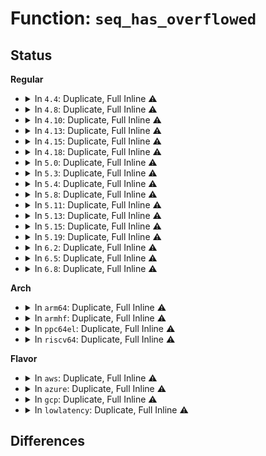 # Function: <code>seq_has_overflowed</code>

## Status
<b>Regular</b>
<ul>
<li>
<details>
<summary>In <code>4.4</code>: Duplicate, Full Inline ⚠️</summary>

**Collision:** Static Duplication

**Inline:** Full

**Transformation:** False

**Instances:**

```
In fs/seq_file.c (0)
Location: include/linux/seq_file.h:55
Inline: True
```
```
In fs/notify/fdinfo.c (0)
Location: include/linux/seq_file.h:55
Inline: True
```
```
In fs/eventpoll.c (0)
Location: include/linux/seq_file.h:55
Inline: True
```
```
In fs/proc/fd.c (0)
Location: include/linux/seq_file.h:55
Inline: True
```
```
In fs/debugfs/file.c (0)
Location: include/linux/seq_file.h:55
Inline: True
```
```
In net/netfilter/nf_log.c (0)
Location: include/linux/seq_file.h:55
Inline: True
```
</details>
</li>
<li>
<details>
<summary>In <code>4.8</code>: Duplicate, Full Inline ⚠️</summary>

**Collision:** Static Duplication

**Inline:** Full

**Transformation:** False

**Instances:**

```
In fs/seq_file.c (0)
Location: include/linux/seq_file.h:50
Inline: True
```
```
In fs/notify/fdinfo.c (0)
Location: include/linux/seq_file.h:50
Inline: True
```
```
In fs/eventpoll.c (0)
Location: include/linux/seq_file.h:50
Inline: True
```
```
In fs/proc/fd.c (0)
Location: include/linux/seq_file.h:50
Inline: True
```
```
In fs/debugfs/file.c (0)
Location: include/linux/seq_file.h:50
Inline: True
```
```
In net/netfilter/nf_log.c (0)
Location: include/linux/seq_file.h:50
Inline: True
```
</details>
</li>
<li>
<details>
<summary>In <code>4.10</code>: Duplicate, Full Inline ⚠️</summary>

**Collision:** Static Duplication

**Inline:** Full

**Transformation:** False

**Instances:**

```
In fs/seq_file.c (0)
Location: include/linux/seq_file.h:50
Inline: True
```
```
In fs/notify/fdinfo.c (0)
Location: include/linux/seq_file.h:50
Inline: True
```
```
In fs/eventpoll.c (0)
Location: include/linux/seq_file.h:50
Inline: True
```
```
In fs/proc/fd.c (0)
Location: include/linux/seq_file.h:50
Inline: True
```
```
In fs/debugfs/file.c (0)
Location: include/linux/seq_file.h:50
Inline: True
```
```
In net/netfilter/nf_log.c (0)
Location: include/linux/seq_file.h:50
Inline: True
```
</details>
</li>
<li>
<details>
<summary>In <code>4.13</code>: Duplicate, Full Inline ⚠️</summary>

**Collision:** Static Duplication

**Inline:** Full

**Transformation:** False

**Instances:**

```
In fs/seq_file.c (0)
Location: include/linux/seq_file.h:50
Inline: True
```
```
In fs/notify/fdinfo.c (0)
Location: include/linux/seq_file.h:50
Inline: True
```
```
In fs/eventpoll.c (0)
Location: include/linux/seq_file.h:50
Inline: True
```
```
In fs/proc/fd.c (0)
Location: include/linux/seq_file.h:50
Inline: True
```
```
In fs/debugfs/file.c (0)
Location: include/linux/seq_file.h:50
Inline: True
```
```
In net/netfilter/nf_log.c (0)
Location: include/linux/seq_file.h:50
Inline: True
```
</details>
</li>
<li>
<details>
<summary>In <code>4.15</code>: Duplicate, Full Inline ⚠️</summary>

**Collision:** Static Duplication

**Inline:** Full

**Transformation:** False

**Instances:**

```
In fs/seq_file.c (0)
Location: include/linux/seq_file.h:51
Inline: True
```
```
In fs/notify/fdinfo.c (0)
Location: include/linux/seq_file.h:51
Inline: True
```
```
In fs/eventpoll.c (0)
Location: include/linux/seq_file.h:51
Inline: True
```
```
In fs/proc/fd.c (0)
Location: include/linux/seq_file.h:51
Inline: True
```
```
In fs/debugfs/file.c (0)
Location: include/linux/seq_file.h:51
Inline: True
```
```
In net/netfilter/nf_log.c (0)
Location: include/linux/seq_file.h:51
Inline: True
```
</details>
</li>
<li>
<details>
<summary>In <code>4.18</code>: Duplicate, Full Inline ⚠️</summary>

**Collision:** Static Duplication

**Inline:** Full

**Transformation:** False

**Instances:**

```
In fs/seq_file.c (0)
Location: include/linux/seq_file.h:51
Inline: True
```
```
In fs/notify/fdinfo.c (0)
Location: include/linux/seq_file.h:51
Inline: True
```
```
In fs/eventpoll.c (0)
Location: include/linux/seq_file.h:51
Inline: True
```
```
In fs/proc/fd.c (0)
Location: include/linux/seq_file.h:51
Inline: True
```
```
In fs/debugfs/file.c (0)
Location: include/linux/seq_file.h:51
Inline: True
```
```
In net/netfilter/nf_log.c (0)
Location: include/linux/seq_file.h:51
Inline: True
```
</details>
</li>
<li>
<details>
<summary>In <code>5.0</code>: Duplicate, Full Inline ⚠️</summary>

**Collision:** Static Duplication

**Inline:** Full

**Transformation:** False

**Instances:**

```
In fs/seq_file.c (0)
Location: include/linux/seq_file.h:51
Inline: True
```
```
In fs/notify/fdinfo.c (0)
Location: include/linux/seq_file.h:51
Inline: True
```
```
In fs/eventpoll.c (0)
Location: include/linux/seq_file.h:51
Inline: True
```
```
In fs/proc/fd.c (0)
Location: include/linux/seq_file.h:51
Inline: True
```
```
In fs/debugfs/file.c (0)
Location: include/linux/seq_file.h:51
Inline: True
```
```
In net/netfilter/nf_log.c (0)
Location: include/linux/seq_file.h:51
Inline: True
```
</details>
</li>
<li>
<details>
<summary>In <code>5.3</code>: Duplicate, Full Inline ⚠️</summary>

**Collision:** Static Duplication

**Inline:** Full

**Transformation:** False

**Instances:**

```
In fs/seq_file.c (0)
Location: include/linux/seq_file.h:51
Inline: True
```
```
In fs/notify/fdinfo.c (0)
Location: include/linux/seq_file.h:51
Inline: True
```
```
In fs/eventpoll.c (0)
Location: include/linux/seq_file.h:51
Inline: True
```
```
In fs/proc/fd.c (0)
Location: include/linux/seq_file.h:51
Inline: True
```
```
In fs/debugfs/file.c (0)
Location: include/linux/seq_file.h:51
Inline: True
```
```
In net/netfilter/nf_log.c (0)
Location: include/linux/seq_file.h:51
Inline: True
```
</details>
</li>
<li>
<details>
<summary>In <code>5.4</code>: Duplicate, Full Inline ⚠️</summary>

**Collision:** Static Duplication

**Inline:** Full

**Transformation:** False

**Instances:**

```
In fs/seq_file.c (0)
Location: include/linux/seq_file.h:51
Inline: True
```
```
In fs/notify/fdinfo.c (0)
Location: include/linux/seq_file.h:51
Inline: True
```
```
In fs/eventpoll.c (0)
Location: include/linux/seq_file.h:51
Inline: True
```
```
In fs/proc/fd.c (0)
Location: include/linux/seq_file.h:51
Inline: True
```
```
In fs/debugfs/file.c (0)
Location: include/linux/seq_file.h:51
Inline: True
```
```
In net/netfilter/nf_log.c (0)
Location: include/linux/seq_file.h:51
Inline: True
```
</details>
</li>
<li>
<details>
<summary>In <code>5.8</code>: Duplicate, Full Inline ⚠️</summary>

**Collision:** Static Duplication

**Inline:** Full

**Transformation:** False

**Instances:**

```
In kernel/trace/bpf_trace.c (ffffffff811e8fc1)
Location: include/linux/seq_file.h:50
Inline: True
Inline callers:
  - kernel/trace/bpf_trace.c:bpf_seq_printf
```
```
In kernel/bpf/bpf_iter.c (ffffffff812159b9)
Location: include/linux/seq_file.h:50
Inline: True
Inline callers:
  - kernel/bpf/bpf_iter.c:bpf_seq_read
  - kernel/bpf/bpf_iter.c:bpf_seq_read
  - kernel/bpf/bpf_iter.c:bpf_seq_read
```
```
In fs/seq_file.c (ffffffff813420ce)
Location: include/linux/seq_file.h:50
Inline: True
Inline callers:
  - fs/seq_file.c:seq_hex_dump
  - fs/seq_file.c:seq_read
```
```
In fs/notify/fdinfo.c (ffffffff813685a5)
Location: include/linux/seq_file.h:50
Inline: True
Inline callers:
  - fs/notify/fdinfo.c:fanotify_show_fdinfo
  - fs/notify/fdinfo.c:inotify_show_fdinfo
```
```
In fs/eventpoll.c (ffffffff8136c9f1)
Location: include/linux/seq_file.h:50
Inline: True
Inline callers:
  - fs/eventpoll.c:ep_show_fdinfo
```
```
In fs/proc/fd.c (ffffffff813c3ae4)
Location: include/linux/seq_file.h:50
Inline: True
Inline callers:
  - fs/proc/fd.c:seq_show
```
```
In fs/debugfs/file.c (ffffffff81482a70)
Location: include/linux/seq_file.h:50
Inline: True
Inline callers:
  - fs/debugfs/file.c:debugfs_show_regset32
```
```
In net/netfilter/nf_log.c (ffffffff81a8e7c0)
Location: include/linux/seq_file.h:50
Inline: True
Inline callers:
  - net/netfilter/nf_log.c:seq_show
  - net/netfilter/nf_log.c:seq_show
  - net/netfilter/nf_log.c:seq_show
```
</details>
</li>
<li>
<details>
<summary>In <code>5.11</code>: Duplicate, Full Inline ⚠️</summary>

**Collision:** Static Duplication

**Inline:** Full

**Transformation:** False

**Instances:**

```
In kernel/trace/bpf_trace.c (ffffffff811e63a2)
Location: include/linux/seq_file.h:50
Inline: True
Inline callers:
  - kernel/trace/bpf_trace.c:bpf_seq_printf
```
```
In kernel/bpf/bpf_iter.c (ffffffff812177db)
Location: include/linux/seq_file.h:50
Inline: True
Inline callers:
  - kernel/bpf/bpf_iter.c:bpf_seq_read
  - kernel/bpf/bpf_iter.c:bpf_seq_read
  - kernel/bpf/bpf_iter.c:bpf_seq_read
```
```
In fs/seq_file.c (ffffffff8134e78e)
Location: include/linux/seq_file.h:50
Inline: True
Inline callers:
  - fs/seq_file.c:seq_hex_dump
  - fs/seq_file.c:seq_read_iter
  - fs/seq_file.c:seq_read_iter
```
```
In fs/notify/fdinfo.c (ffffffff813758d5)
Location: include/linux/seq_file.h:50
Inline: True
Inline callers:
  - fs/notify/fdinfo.c:fanotify_show_fdinfo
  - fs/notify/fdinfo.c:inotify_show_fdinfo
```
```
In fs/eventpoll.c (ffffffff8137a3c1)
Location: include/linux/seq_file.h:50
Inline: True
Inline callers:
  - fs/eventpoll.c:ep_show_fdinfo
```
```
In fs/proc/fd.c (ffffffff813d5c8a)
Location: include/linux/seq_file.h:50
Inline: True
Inline callers:
  - fs/proc/fd.c:seq_show
```
```
In fs/debugfs/file.c (ffffffff814a0100)
Location: include/linux/seq_file.h:50
Inline: True
Inline callers:
  - fs/debugfs/file.c:debugfs_show_regset32
```
```
In net/netfilter/nf_log.c (ffffffff81a98830)
Location: include/linux/seq_file.h:50
Inline: True
Inline callers:
  - net/netfilter/nf_log.c:seq_show
  - net/netfilter/nf_log.c:seq_show
  - net/netfilter/nf_log.c:seq_show
```
</details>
</li>
<li>
<details>
<summary>In <code>5.13</code>: Duplicate, Full Inline ⚠️</summary>

**Collision:** Static Duplication

**Inline:** Full

**Transformation:** False

**Instances:**

```
In kernel/trace/bpf_trace.c (ffffffff811e78e3)
Location: include/linux/seq_file.h:50
Inline: True
Inline callers:
  - kernel/trace/bpf_trace.c:bpf_seq_printf
```
```
In kernel/bpf/bpf_iter.c (ffffffff8121ac4b)
Location: include/linux/seq_file.h:50
Inline: True
Inline callers:
  - kernel/bpf/bpf_iter.c:bpf_seq_read
  - kernel/bpf/bpf_iter.c:bpf_seq_read
  - kernel/bpf/bpf_iter.c:bpf_seq_read
```
```
In fs/seq_file.c (ffffffff81354aee)
Location: include/linux/seq_file.h:50
Inline: True
Inline callers:
  - fs/seq_file.c:seq_hex_dump
  - fs/seq_file.c:seq_read_iter
  - fs/seq_file.c:seq_read_iter
```
```
In fs/notify/fdinfo.c (ffffffff8137c26b)
Location: include/linux/seq_file.h:50
Inline: True
Inline callers:
  - fs/notify/fdinfo.c:fanotify_show_fdinfo
  - fs/notify/fdinfo.c:inotify_show_fdinfo
```
```
In fs/eventpoll.c (ffffffff81381031)
Location: include/linux/seq_file.h:50
Inline: True
Inline callers:
  - fs/eventpoll.c:ep_show_fdinfo
```
```
In fs/proc/fd.c (ffffffff813dcc9e)
Location: include/linux/seq_file.h:50
Inline: True
Inline callers:
  - fs/proc/fd.c:seq_show
```
```
In fs/debugfs/file.c (ffffffff814a61d0)
Location: include/linux/seq_file.h:50
Inline: True
Inline callers:
  - fs/debugfs/file.c:debugfs_show_regset32
```
```
In net/netfilter/nf_log.c (ffffffff81a83b70)
Location: include/linux/seq_file.h:50
Inline: True
Inline callers:
  - net/netfilter/nf_log.c:seq_show
  - net/netfilter/nf_log.c:seq_show
  - net/netfilter/nf_log.c:seq_show
```
</details>
</li>
<li>
<details>
<summary>In <code>5.15</code>: Duplicate, Full Inline ⚠️</summary>

**Collision:** Static Duplication

**Inline:** Full

**Transformation:** False

**Instances:**

```
In kernel/trace/bpf_trace.c (ffffffff81218563)
Location: include/linux/seq_file.h:50
Inline: True
Inline callers:
  - kernel/trace/bpf_trace.c:bpf_seq_printf
```
```
In kernel/bpf/bpf_iter.c (ffffffff81251a4b)
Location: include/linux/seq_file.h:50
Inline: True
Inline callers:
  - kernel/bpf/bpf_iter.c:bpf_seq_read
  - kernel/bpf/bpf_iter.c:bpf_seq_read
  - kernel/bpf/bpf_iter.c:bpf_seq_read
```
```
In fs/seq_file.c (ffffffff813a2efe)
Location: include/linux/seq_file.h:50
Inline: True
Inline callers:
  - fs/seq_file.c:seq_hex_dump
  - fs/seq_file.c:seq_read_iter
  - fs/seq_file.c:seq_read_iter
```
```
In fs/notify/fdinfo.c (ffffffff813c90bb)
Location: include/linux/seq_file.h:50
Inline: True
Inline callers:
  - fs/notify/fdinfo.c:fanotify_show_fdinfo
  - fs/notify/fdinfo.c:inotify_show_fdinfo
```
```
In fs/eventpoll.c (ffffffff813ce271)
Location: include/linux/seq_file.h:50
Inline: True
Inline callers:
  - fs/eventpoll.c:ep_show_fdinfo
```
```
In fs/proc/fd.c (ffffffff8142e386)
Location: include/linux/seq_file.h:50
Inline: True
Inline callers:
  - fs/proc/fd.c:seq_show
```
```
In fs/debugfs/file.c (ffffffff814fe920)
Location: include/linux/seq_file.h:50
Inline: True
Inline callers:
  - fs/debugfs/file.c:debugfs_show_regset32
```
```
In net/netfilter/nf_log.c (ffffffff81b3d943)
Location: include/linux/seq_file.h:50
Inline: True
Inline callers:
  - net/netfilter/nf_log.c:seq_show
  - net/netfilter/nf_log.c:seq_show
  - net/netfilter/nf_log.c:seq_show
```
</details>
</li>
<li>
<details>
<summary>In <code>5.19</code>: Duplicate, Full Inline ⚠️</summary>

**Collision:** Static Duplication

**Inline:** Full

**Transformation:** False

**Instances:**

```
In kernel/trace/bpf_trace.c (ffffffff81256862)
Location: include/linux/seq_file.h:51
Inline: True
Inline callers:
  - kernel/trace/bpf_trace.c:bpf_seq_printf
```
```
In kernel/bpf/bpf_iter.c (ffffffff8129970e)
Location: include/linux/seq_file.h:51
Inline: True
Inline callers:
  - kernel/bpf/bpf_iter.c:bpf_seq_read
  - kernel/bpf/bpf_iter.c:bpf_seq_read
  - kernel/bpf/bpf_iter.c:bpf_seq_read
```
```
In fs/seq_file.c (ffffffff81426c5f)
Location: include/linux/seq_file.h:51
Inline: True
Inline callers:
  - fs/seq_file.c:seq_hex_dump
  - fs/seq_file.c:seq_read_iter
  - fs/seq_file.c:seq_read_iter
```
```
In fs/notify/fdinfo.c (ffffffff81450873)
Location: include/linux/seq_file.h:51
Inline: True
```
```
In fs/eventpoll.c (ffffffff8145719b)
Location: include/linux/seq_file.h:51
Inline: True
Inline callers:
  - fs/eventpoll.c:ep_show_fdinfo
```
```
In fs/proc/fd.c (ffffffff814a7aad)
Location: include/linux/seq_file.h:51
Inline: True
Inline callers:
  - fs/proc/fd.c:seq_show
```
```
In fs/debugfs/file.c (ffffffff8158f660)
Location: include/linux/seq_file.h:51
Inline: True
Inline callers:
  - fs/debugfs/file.c:debugfs_show_regset32
```
```
In net/netfilter/nf_log.c (ffffffff81cc9f51)
Location: include/linux/seq_file.h:51
Inline: True
Inline callers:
  - net/netfilter/nf_log.c:seq_show
  - net/netfilter/nf_log.c:seq_show
  - net/netfilter/nf_log.c:seq_show
```
</details>
</li>
<li>
<details>
<summary>In <code>6.2</code>: Duplicate, Full Inline ⚠️</summary>

**Collision:** Static Duplication

**Inline:** Full

**Transformation:** False

**Instances:**

```
In kernel/trace/bpf_trace.c (ffffffff812a5c42)
Location: include/linux/seq_file.h:51
Inline: True
Inline callers:
  - kernel/trace/bpf_trace.c:bpf_seq_printf
```
```
In kernel/bpf/bpf_iter.c (ffffffff812f54ef)
Location: include/linux/seq_file.h:51
Inline: True
Inline callers:
  - kernel/bpf/bpf_iter.c:bpf_seq_read
  - kernel/bpf/bpf_iter.c:bpf_seq_read
  - kernel/bpf/bpf_iter.c:bpf_seq_read
```
```
In fs/seq_file.c (ffffffff814b36ff)
Location: include/linux/seq_file.h:51
Inline: True
Inline callers:
  - fs/seq_file.c:seq_hex_dump
  - fs/seq_file.c:seq_read_iter
  - fs/seq_file.c:seq_read_iter
```
```
In fs/notify/fdinfo.c (ffffffff814df0e3)
Location: include/linux/seq_file.h:51
Inline: True
```
```
In fs/eventpoll.c (ffffffff814e63cb)
Location: include/linux/seq_file.h:51
Inline: True
Inline callers:
  - fs/eventpoll.c:ep_show_fdinfo
```
```
In fs/proc/fd.c (ffffffff8153d4ad)
Location: include/linux/seq_file.h:51
Inline: True
Inline callers:
  - fs/proc/fd.c:seq_show
```
```
In fs/debugfs/file.c (ffffffff816368b0)
Location: include/linux/seq_file.h:51
Inline: True
Inline callers:
  - fs/debugfs/file.c:debugfs_regset32_show
```
```
In net/netfilter/nf_log.c (ffffffff81e89bc1)
Location: include/linux/seq_file.h:51
Inline: True
Inline callers:
  - net/netfilter/nf_log.c:seq_show
  - net/netfilter/nf_log.c:seq_show
  - net/netfilter/nf_log.c:seq_show
```
</details>
</li>
<li>
<details>
<summary>In <code>6.5</code>: Duplicate, Full Inline ⚠️</summary>

**Collision:** Static Duplication

**Inline:** Full

**Transformation:** False

**Instances:**

```
In kernel/trace/bpf_trace.c (ffffffff812c810c)
Location: include/linux/seq_file.h:51
Inline: True
Inline callers:
  - kernel/trace/bpf_trace.c:bpf_seq_printf
```
```
In kernel/bpf/bpf_iter.c (ffffffff8132328f)
Location: include/linux/seq_file.h:51
Inline: True
Inline callers:
  - kernel/bpf/bpf_iter.c:bpf_seq_read
  - kernel/bpf/bpf_iter.c:bpf_seq_read
  - kernel/bpf/bpf_iter.c:bpf_seq_read
```
```
In fs/seq_file.c (ffffffff814e876c)
Location: include/linux/seq_file.h:51
Inline: True
Inline callers:
  - fs/seq_file.c:seq_hex_dump
  - fs/seq_file.c:seq_read_iter
  - fs/seq_file.c:seq_read_iter
```
```
In fs/notify/fdinfo.c (ffffffff81515963)
Location: include/linux/seq_file.h:51
Inline: True
```
```
In fs/eventpoll.c (ffffffff8151cf2e)
Location: include/linux/seq_file.h:51
Inline: True
Inline callers:
  - fs/eventpoll.c:ep_show_fdinfo
```
```
In fs/proc/fd.c (ffffffff81575795)
Location: include/linux/seq_file.h:51
Inline: True
Inline callers:
  - fs/proc/fd.c:seq_show
```
```
In fs/debugfs/file.c (ffffffff8166ec90)
Location: include/linux/seq_file.h:51
Inline: True
Inline callers:
  - fs/debugfs/file.c:debugfs_regset32_show
```
```
In net/netfilter/nf_log.c (ffffffff81ee7bc1)
Location: include/linux/seq_file.h:51
Inline: True
Inline callers:
  - net/netfilter/nf_log.c:seq_show
  - net/netfilter/nf_log.c:seq_show
  - net/netfilter/nf_log.c:seq_show
```
</details>
</li>
<li>
<details>
<summary>In <code>6.8</code>: Duplicate, Full Inline ⚠️</summary>

**Collision:** Static Duplication

**Inline:** Full

**Transformation:** False

**Instances:**

```
In kernel/trace/bpf_trace.c (ffffffff812e4b9c)
Location: include/linux/seq_file.h:51
Inline: True
Inline callers:
  - kernel/trace/bpf_trace.c:bpf_seq_printf
```
```
In kernel/bpf/bpf_iter.c (ffffffff813471bf)
Location: include/linux/seq_file.h:51
Inline: True
Inline callers:
  - kernel/bpf/bpf_iter.c:bpf_seq_read
  - kernel/bpf/bpf_iter.c:bpf_seq_read
  - kernel/bpf/bpf_iter.c:bpf_seq_read
```
```
In fs/namespace.c (ffffffff81512d8a)
Location: include/linux/seq_file.h:51
Inline: True
Inline callers:
  - fs/namespace.c:statmount_string
  - fs/namespace.c:statmount_string
```
```
In fs/seq_file.c (ffffffff8151c5fc)
Location: include/linux/seq_file.h:51
Inline: True
Inline callers:
  - fs/seq_file.c:seq_hex_dump
  - fs/seq_file.c:seq_read_iter
  - fs/seq_file.c:seq_read_iter
```
```
In fs/notify/fdinfo.c (ffffffff81549d23)
Location: include/linux/seq_file.h:51
Inline: True
```
```
In fs/eventpoll.c (ffffffff8155150e)
Location: include/linux/seq_file.h:51
Inline: True
Inline callers:
  - fs/eventpoll.c:ep_show_fdinfo
```
```
In fs/proc/fd.c (ffffffff815ae0f2)
Location: include/linux/seq_file.h:51
Inline: True
Inline callers:
  - fs/proc/fd.c:seq_show
```
```
In fs/debugfs/file.c (ffffffff816a9700)
Location: include/linux/seq_file.h:51
Inline: True
Inline callers:
  - fs/debugfs/file.c:debugfs_regset32_show
```
```
In net/netfilter/nf_log.c (ffffffff81fab9d1)
Location: include/linux/seq_file.h:51
Inline: True
Inline callers:
  - net/netfilter/nf_log.c:seq_show
  - net/netfilter/nf_log.c:seq_show
  - net/netfilter/nf_log.c:seq_show
```
</details>
</li>
</ul>
<b>Arch</b>
<ul>
<li>
<details>
<summary>In <code>arm64</code>: Duplicate, Full Inline ⚠️</summary>

**Collision:** Static Duplication

**Inline:** Full

**Transformation:** False

**Instances:**

```
In fs/seq_file.c (0)
Location: include/linux/seq_file.h:51
Inline: True
```
```
In fs/notify/fdinfo.c (0)
Location: include/linux/seq_file.h:51
Inline: True
```
```
In fs/eventpoll.c (0)
Location: include/linux/seq_file.h:51
Inline: True
```
```
In fs/proc/fd.c (0)
Location: include/linux/seq_file.h:51
Inline: True
```
```
In fs/debugfs/file.c (0)
Location: include/linux/seq_file.h:51
Inline: True
```
```
In net/netfilter/nf_log.c (0)
Location: include/linux/seq_file.h:51
Inline: True
```
</details>
</li>
<li>
<details>
<summary>In <code>armhf</code>: Duplicate, Full Inline ⚠️</summary>

**Collision:** Static Duplication

**Inline:** Full

**Transformation:** False

**Instances:**

```
In fs/seq_file.c (c059a438)
Location: include/linux/seq_file.h:51
Inline: True
Inline callers:
  - fs/seq_file.c:seq_hex_dump
  - fs/seq_file.c:seq_read
```
```
In fs/notify/fdinfo.c (c05c2078)
Location: include/linux/seq_file.h:51
Inline: True
Inline callers:
  - fs/notify/fdinfo.c:show_fdinfo
```
```
In fs/eventpoll.c (c05c5fd8)
Location: include/linux/seq_file.h:51
Inline: True
Inline callers:
  - fs/eventpoll.c:ep_show_fdinfo
```
```
In fs/proc/fd.c (c060c02c)
Location: include/linux/seq_file.h:51
Inline: True
Inline callers:
  - fs/proc/fd.c:seq_show
```
```
In fs/debugfs/file.c (c06d29e0)
Location: include/linux/seq_file.h:51
Inline: True
Inline callers:
  - fs/debugfs/file.c:debugfs_print_regs32
```
```
In net/netfilter/nf_log.c (c0d64ef0)
Location: include/linux/seq_file.h:51
Inline: True
```
</details>
</li>
<li>
<details>
<summary>In <code>ppc64el</code>: Duplicate, Full Inline ⚠️</summary>

**Collision:** Static Duplication

**Inline:** Full

**Transformation:** False

**Instances:**

```
In fs/seq_file.c (c0000000004b9fe0)
Location: include/linux/seq_file.h:51
Inline: True
Inline callers:
  - fs/seq_file.c:seq_hex_dump
  - fs/seq_file.c:seq_read
```
```
In fs/notify/fdinfo.c (c0000000004f2188)
Location: include/linux/seq_file.h:51
Inline: True
Inline callers:
  - fs/notify/fdinfo.c:show_fdinfo
```
```
In fs/eventpoll.c (c0000000004f7a04)
Location: include/linux/seq_file.h:51
Inline: True
Inline callers:
  - fs/eventpoll.c:ep_show_fdinfo
```
```
In fs/proc/fd.c (c00000000055cf14)
Location: include/linux/seq_file.h:51
Inline: True
Inline callers:
  - fs/proc/fd.c:seq_show
```
```
In fs/debugfs/file.c (c000000000661494)
Location: include/linux/seq_file.h:51
Inline: True
Inline callers:
  - fs/debugfs/file.c:debugfs_print_regs32
```
```
In net/netfilter/nf_log.c (c000000000d558c0)
Location: include/linux/seq_file.h:51
Inline: True
```
</details>
</li>
<li>
<details>
<summary>In <code>riscv64</code>: Duplicate, Full Inline ⚠️</summary>

**Collision:** Static Duplication

**Inline:** Full

**Transformation:** False

**Instances:**

```
In fs/seq_file.c (ffffffe00027df0c)
Location: include/linux/seq_file.h:51
Inline: True
Inline callers:
  - fs/seq_file.c:seq_hex_dump
  - fs/seq_file.c:seq_read
```
```
In fs/notify/fdinfo.c (ffffffe00029f3f4)
Location: include/linux/seq_file.h:51
Inline: True
Inline callers:
  - fs/notify/fdinfo.c:show_fdinfo
```
```
In fs/eventpoll.c (ffffffe0002a2dd2)
Location: include/linux/seq_file.h:51
Inline: True
Inline callers:
  - fs/eventpoll.c:ep_show_fdinfo
```
```
In fs/proc/fd.c (ffffffe0002dcdf0)
Location: include/linux/seq_file.h:51
Inline: True
Inline callers:
  - fs/proc/fd.c:seq_show
```
```
In fs/debugfs/file.c (ffffffe00038193a)
Location: include/linux/seq_file.h:51
Inline: True
Inline callers:
  - fs/debugfs/file.c:debugfs_print_regs32
```
```
In net/netfilter/nf_log.c (ffffffe0007bf8ce)
Location: include/linux/seq_file.h:51
Inline: True
```
</details>
</li>
</ul>
<b>Flavor</b>
<ul>
<li>
<details>
<summary>In <code>aws</code>: Duplicate, Full Inline ⚠️</summary>

**Collision:** Static Duplication

**Inline:** Full

**Transformation:** False

**Instances:**

```
In fs/seq_file.c (0)
Location: include/linux/seq_file.h:51
Inline: True
```
```
In fs/notify/fdinfo.c (0)
Location: include/linux/seq_file.h:51
Inline: True
```
```
In fs/eventpoll.c (0)
Location: include/linux/seq_file.h:51
Inline: True
```
```
In fs/proc/fd.c (0)
Location: include/linux/seq_file.h:51
Inline: True
```
```
In fs/debugfs/file.c (0)
Location: include/linux/seq_file.h:51
Inline: True
```
```
In net/netfilter/nf_log.c (0)
Location: include/linux/seq_file.h:51
Inline: True
```
</details>
</li>
<li>
<details>
<summary>In <code>azure</code>: Duplicate, Full Inline ⚠️</summary>

**Collision:** Static Duplication

**Inline:** Full

**Transformation:** False

**Instances:**

```
In fs/seq_file.c (0)
Location: include/linux/seq_file.h:51
Inline: True
```
```
In fs/notify/fdinfo.c (0)
Location: include/linux/seq_file.h:51
Inline: True
```
```
In fs/eventpoll.c (0)
Location: include/linux/seq_file.h:51
Inline: True
```
```
In fs/proc/fd.c (0)
Location: include/linux/seq_file.h:51
Inline: True
```
```
In fs/debugfs/file.c (0)
Location: include/linux/seq_file.h:51
Inline: True
```
```
In net/netfilter/nf_log.c (0)
Location: include/linux/seq_file.h:51
Inline: True
```
</details>
</li>
<li>
<details>
<summary>In <code>gcp</code>: Duplicate, Full Inline ⚠️</summary>

**Collision:** Static Duplication

**Inline:** Full

**Transformation:** False

**Instances:**

```
In fs/seq_file.c (0)
Location: include/linux/seq_file.h:51
Inline: True
```
```
In fs/notify/fdinfo.c (0)
Location: include/linux/seq_file.h:51
Inline: True
```
```
In fs/eventpoll.c (0)
Location: include/linux/seq_file.h:51
Inline: True
```
```
In fs/proc/fd.c (0)
Location: include/linux/seq_file.h:51
Inline: True
```
```
In fs/debugfs/file.c (0)
Location: include/linux/seq_file.h:51
Inline: True
```
```
In net/netfilter/nf_log.c (0)
Location: include/linux/seq_file.h:51
Inline: True
```
```
In net/netfilter/nf_conntrack_standalone.c (0)
Location: include/linux/seq_file.h:51
Inline: True
```
</details>
</li>
<li>
<details>
<summary>In <code>lowlatency</code>: Duplicate, Full Inline ⚠️</summary>

**Collision:** Static Duplication

**Inline:** Full

**Transformation:** False

**Instances:**

```
In fs/seq_file.c (0)
Location: include/linux/seq_file.h:51
Inline: True
```
```
In fs/notify/fdinfo.c (0)
Location: include/linux/seq_file.h:51
Inline: True
```
```
In fs/eventpoll.c (0)
Location: include/linux/seq_file.h:51
Inline: True
```
```
In fs/proc/fd.c (0)
Location: include/linux/seq_file.h:51
Inline: True
```
```
In fs/debugfs/file.c (0)
Location: include/linux/seq_file.h:51
Inline: True
```
```
In net/netfilter/nf_log.c (0)
Location: include/linux/seq_file.h:51
Inline: True
```
</details>
</li>
</ul>

## Differences
